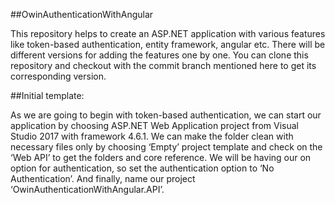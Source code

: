 ##OwinAuthenticationWithAngular

This repository helps to create an ASP.NET application with various features like token-based authentication, entity framework, angular etc. There will be different versions for adding the features one by one. You can clone this repository and checkout with the commit branch mentioned here to get its corresponding version.

##Initial template: 

As we are going to begin with token-based authentication, we can start our application by choosing ASP.NET Web Application project from Visual Studio 2017 with framework 4.6.1.  We can make the folder clean with necessary files only by choosing ‘Empty’ project template and check on the ‘Web API’ to get the folders and core reference. We will be having our on option for authentication, so set the authentication option to ‘No Authentication’. And finally, name our project ‘OwinAuthenticationWithAngular.API’.
